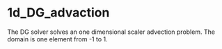 # 1d_DG_advaction
The DG solver solves an one dimensional scaler advection problem. The domain is one element from -1 to 1. 
